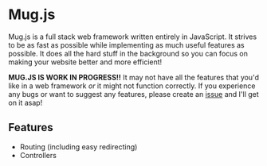 # Mug.js
Mug.js is a full stack web framework written entirely in JavaScript.  It strives to be as fast as possible while implementing as much useful features as possible.  It does all the hard stuff in the background so you can focus on making your website better and more efficient!

**MUG.JS IS WORK IN PROGRESS!!** It may not have all the features that you'd like in a web framework *or* it might not function correctly.  If you experience any bugs or want to suggest any features, please create an [issue](https://github.com/zackenstien/mugjs/issues/new) and I'll get on it asap!

## Features
- Routing (including easy redirecting)
- Controllers